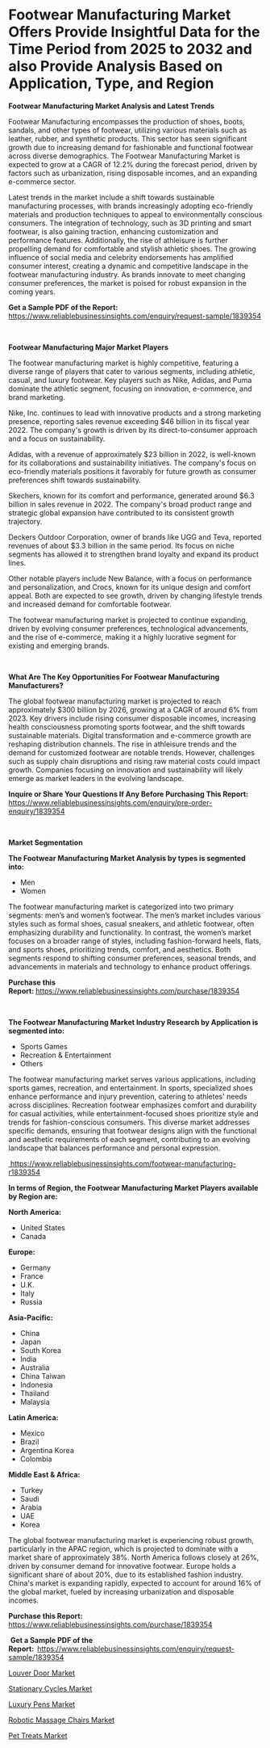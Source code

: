 <p><h1>Footwear Manufacturing Market Offers Provide Insightful Data for the Time Period from 2025 to 2032 and also Provide Analysis Based on Application, Type, and Region</h1></p><p><strong>Footwear Manufacturing Market Analysis and Latest Trends</strong></p>
<p><p>Footwear Manufacturing encompasses the production of shoes, boots, sandals, and other types of footwear, utilizing various materials such as leather, rubber, and synthetic products. This sector has seen significant growth due to increasing demand for fashionable and functional footwear across diverse demographics. The Footwear Manufacturing Market is expected to grow at a CAGR of 12.2% during the forecast period, driven by factors such as urbanization, rising disposable incomes, and an expanding e-commerce sector. </p><p>Latest trends in the market include a shift towards sustainable manufacturing processes, with brands increasingly adopting eco-friendly materials and production techniques to appeal to environmentally conscious consumers. The integration of technology, such as 3D printing and smart footwear, is also gaining traction, enhancing customization and performance features. Additionally, the rise of athleisure is further propelling demand for comfortable and stylish athletic shoes. The growing influence of social media and celebrity endorsements has amplified consumer interest, creating a dynamic and competitive landscape in the footwear manufacturing industry. As brands innovate to meet changing consumer preferences, the market is poised for robust expansion in the coming years.</p></p>
<p><strong>Get a Sample PDF of the Report:&nbsp;</strong> <a href="https://www.reliablebusinessinsights.com/enquiry/request-sample/1839354?utm_campaign=113&utm_medium=2&utm_source=Github&utm_content=ia&utm_term=07022025&utm_id=footwear-manufacturing">https://www.reliablebusinessinsights.com/enquiry/request-sample/1839354</a></p>
<p>&nbsp;</p>
<p><strong>Footwear Manufacturing Major Market Players</strong></p>
<p><p>The footwear manufacturing market is highly competitive, featuring a diverse range of players that cater to various segments, including athletic, casual, and luxury footwear. Key players such as Nike, Adidas, and Puma dominate the athletic segment, focusing on innovation, e-commerce, and brand marketing.</p><p>Nike, Inc. continues to lead with innovative products and a strong marketing presence, reporting sales revenue exceeding $46 billion in its fiscal year 2022. The company's growth is driven by its direct-to-consumer approach and a focus on sustainability.</p><p>Adidas, with a revenue of approximately $23 billion in 2022, is well-known for its collaborations and sustainability initiatives. The company's focus on eco-friendly materials positions it favorably for future growth as consumer preferences shift towards sustainability.</p><p>Skechers, known for its comfort and performance, generated around $6.3 billion in sales revenue in 2022. The company's broad product range and strategic global expansion have contributed to its consistent growth trajectory.</p><p>Deckers Outdoor Corporation, owner of brands like UGG and Teva, reported revenues of about $3.3 billion in the same period. Its focus on niche segments has allowed it to strengthen brand loyalty and expand its product lines.</p><p>Other notable players include New Balance, with a focus on performance and personalization, and Crocs, known for its unique design and comfort appeal. Both are expected to see growth, driven by changing lifestyle trends and increased demand for comfortable footwear.</p><p>The footwear manufacturing market is projected to continue expanding, driven by evolving consumer preferences, technological advancements, and the rise of e-commerce, making it a highly lucrative segment for existing and emerging brands.</p></p>
<p>&nbsp;</p>
<p><strong>What Are The Key Opportunities For Footwear Manufacturing Manufacturers?</strong></p>
<p><p>The global footwear manufacturing market is projected to reach approximately $300 billion by 2026, growing at a CAGR of around 6% from 2023. Key drivers include rising consumer disposable incomes, increasing health consciousness promoting sports footwear, and the shift towards sustainable materials. Digital transformation and e-commerce growth are reshaping distribution channels. The rise in athleisure trends and the demand for customized footwear are notable trends. However, challenges such as supply chain disruptions and rising raw material costs could impact growth. Companies focusing on innovation and sustainability will likely emerge as market leaders in the evolving landscape.</p></p>
<p><strong>Inquire or Share Your Questions If Any Before Purchasing This Report:</strong> <a href="https://www.reliablebusinessinsights.com/enquiry/pre-order-enquiry/1839354?utm_campaign=113&utm_medium=2&utm_source=Github&utm_content=ia&utm_term=07022025&utm_id=footwear-manufacturing">https://www.reliablebusinessinsights.com/enquiry/pre-order-enquiry/1839354</a></p>
<p>&nbsp;</p>
<p><strong>Market Segmentation</strong></p>
<p><strong>The Footwear Manufacturing Market Analysis by types is segmented into:</strong></p>
<p><ul><li>Men</li><li>Women</li></ul></p>
<p><p>The footwear manufacturing market is categorized into two primary segments: men’s and women’s footwear. The men’s market includes various styles such as formal shoes, casual sneakers, and athletic footwear, often emphasizing durability and functionality. In contrast, the women’s market focuses on a broader range of styles, including fashion-forward heels, flats, and sports shoes, prioritizing trends, comfort, and aesthetics. Both segments respond to shifting consumer preferences, seasonal trends, and advancements in materials and technology to enhance product offerings.</p></p>
<p><strong>Purchase this Report:&nbsp;</strong><a href="https://www.reliablebusinessinsights.com/purchase/1839354?utm_campaign=113&utm_medium=2&utm_source=Github&utm_content=ia&utm_term=07022025&utm_id=footwear-manufacturing">https://www.reliablebusinessinsights.com/purchase/1839354</a></p>
<p>&nbsp;</p>
<p><strong>The Footwear Manufacturing Market Industry Research by Application is segmented into:</strong></p>
<p><ul><li>Sports Games</li><li>Recreation & Entertainment</li><li>Others</li></ul></p>
<p><p>The footwear manufacturing market serves various applications, including sports games, recreation, and entertainment. In sports, specialized shoes enhance performance and injury prevention, catering to athletes' needs across disciplines. Recreation footwear emphasizes comfort and durability for casual activities, while entertainment-focused shoes prioritize style and trends for fashion-conscious consumers. This diverse market addresses specific demands, ensuring that footwear designs align with the functional and aesthetic requirements of each segment, contributing to an evolving landscape that balances performance and personal expression.</p></p>
<p><a href="https://www.reliablebusinessinsights.com/footwear-manufacturing-r1839354?utm_campaign=113&utm_medium=2&utm_source=Github&utm_content=ia&utm_term=07022025&utm_id=footwear-manufacturing">&nbsp;https://www.reliablebusinessinsights.com/footwear-manufacturing-r1839354</a></p>
<p><strong>In terms of Region, the Footwear Manufacturing Market Players available by Region are:</strong></p>
<p>
    <p> <strong> North America: </strong>
        <ul>
            <li>United States</li>
            <li>Canada</li>
        </ul>
        </p> 
    <p> <strong> Europe: </strong>
        <ul>
            <li>Germany</li>
            <li>France</li>
            <li>U.K.</li>
            <li>Italy</li>
            <li>Russia</li>
        </ul>
        </p> 
    <p> <strong> Asia-Pacific: </strong>
        <ul>
            <li>China</li>
            <li>Japan</li>
            <li>South Korea</li>
            <li>India</li>
            <li>Australia</li>
            <li>China Taiwan</li>
            <li>Indonesia</li>
            <li>Thailand</li>
            <li>Malaysia</li>
        </ul>
        </p> 
    <p> <strong> Latin America: </strong>
        <ul>
            <li>Mexico</li>
            <li>Brazil</li>
            <li>Argentina Korea</li>
            <li>Colombia</li>
        </ul>
        </p> 
    <p> <strong> Middle East & Africa: </strong>
        <ul>
            <li>Turkey</li>
            <li>Saudi</li>
            <li>Arabia</li>
            <li>UAE</li>
            <li>Korea</li>
        </ul>
    </p>
    </p>
<p><p>The global footwear manufacturing market is experiencing robust growth, particularly in the APAC region, which is projected to dominate with a market share of approximately 38%. North America follows closely at 26%, driven by consumer demand for innovative footwear. Europe holds a significant share of about 20%, due to its established fashion industry. China's market is expanding rapidly, expected to account for around 16% of the global market, fueled by increasing urbanization and disposable incomes.</p></p>
<p><strong>Purchase this Report: </strong><a href="https://www.reliablebusinessinsights.com/purchase/1839354?utm_campaign=113&utm_medium=2&utm_source=Github&utm_content=ia&utm_term=07022025&utm_id=footwear-manufacturing">https://www.reliablebusinessinsights.com/purchase/1839354</a></p>
<p>&nbsp;<strong>Get a Sample PDF of the Report:&nbsp;&nbsp;</strong><a href="https://www.reliablebusinessinsights.com/enquiry/request-sample/1839354?utm_campaign=113&utm_medium=2&utm_source=Github&utm_content=ia&utm_term=07022025&utm_id=footwear-manufacturing">https://www.reliablebusinessinsights.com/enquiry/request-sample/1839354</a></p>
<p><strong></strong></p>
<p><p><a href="https://github.com/shewlisapsai/Market-Research-Report-List-1/blob/main/louver-door-market.md?utm_campaign=113&utm_medium=2&utm_source=Github&utm_content=ia&utm_term=07022025&utm_id=footwear-manufacturing">Louver Door Market</a></p><p><a href="https://github.com/denbelnmer50/Market-Research-Report-List-1/blob/main/stationary-cycles-market.md?utm_campaign=113&utm_medium=2&utm_source=Github&utm_content=ia&utm_term=07022025&utm_id=footwear-manufacturing">Stationary Cycles Market</a></p><p><a href="https://github.com/krulicfidura/Market-Research-Report-List-1/blob/main/luxury-pens-market.md?utm_campaign=113&utm_medium=2&utm_source=Github&utm_content=ia&utm_term=07022025&utm_id=footwear-manufacturing">Luxury Pens Market</a></p><p><a href="https://github.com/vassihucz/Market-Research-Report-List-1/blob/main/robotic-massage-chairs-market.md?utm_campaign=113&utm_medium=2&utm_source=Github&utm_content=ia&utm_term=07022025&utm_id=footwear-manufacturing">Robotic Massage Chairs Market</a></p><p><a href="https://github.com/hirvemohssi19/Market-Research-Report-List-1/blob/main/pet-treats-market.md?utm_campaign=113&utm_medium=2&utm_source=Github&utm_content=ia&utm_term=07022025&utm_id=footwear-manufacturing">Pet Treats Market</a></p></p>